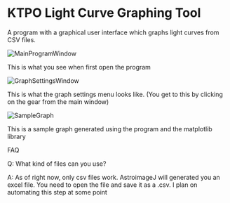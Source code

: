 # KTPO Light Curve Graphing Tool
A program with a graphical user interface which graphs light curves from CSV files.


![MainProgramWindow](https://user-images.githubusercontent.com/80981618/170774513-e6003a4f-7e5e-49f9-bf50-b96ec6c0ed8f.JPG)

This is what you see when first open the program

![GraphSettingsWindow](https://user-images.githubusercontent.com/80981618/170774730-a5dd233e-2bd4-407c-a27e-3659d95fe3e2.JPG)

This is what the graph settings menu looks like. (You get to this by clicking on the gear from the main window)

![SampleGraph](https://user-images.githubusercontent.com/80981618/170774874-47daef6e-d670-4845-aa8b-eebb64408f19.JPG)

This is a sample graph generated using the program and the matplotlib library


FAQ


Q: What kind of files can you use?


A: As of right now, only csv files work. AstroimageJ will generated you an excel file. You need to open the file and save it as a .csv. I plan on automating this step at some point

